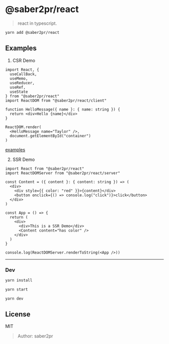 # @saber2pr/react

> react in typescript.

```bash
yarn add @saber2pr/react
```

## Examples

1. CSR Demo

```tsx
import React, {
  useCallBack,
  useMemo,
  useReducer,
  useRef,
  useState
} from "@saber2pr/react"
import ReactDOM from "@saber2pr/react/client"

function HelloMessage({ name }: { name: string }) {
  return <div>Hello {name}</div>
}

ReactDOM.render(
  <HelloMessage name="Taylor" />,
  document.getElementById("container")
)
```

[examples](https://saber2pr.top/react/)

2. SSR Demo

```tsx
import React from "@saber2pr/react"
import ReactDOMServer from "@saber2pr/react/server"

const Content = ({ content }: { content: string }) => (
  <div>
    <div style={{ color: "red" }}>{content}</div>
    <button onclick={() => console.log("click")}>click</button>
  </div>
)

const App = () => {
  return (
    <div>
      <div>This is a SSR Demo</div>
      <Content content="has color" />
    </div>
  )
}

console.log(ReactDOMServer.renderToString(<App />))
```

---

### Dev

```bash
yarn install

yarn start

yarn dev
```

## License

MIT

> Author: saber2pr
